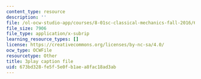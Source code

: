 ```yaml
---
content_type: resource
description: ''
file: /ol-ocw-studio-app/courses/8-01sc-classical-mechanics-fall-2016/673bd328fe5f5e0fb1aea8fac18ad3ab_83NmtaE7fEk.vtt
file_size: 7906
file_type: application/x-subrip
learning_resource_types: []
license: https://creativecommons.org/licenses/by-nc-sa/4.0/
ocw_type: OCWFile
resourcetype: Other
title: 3play caption file
uid: 673bd328-fe5f-5e0f-b1ae-a8fac18ad3ab
---
```


